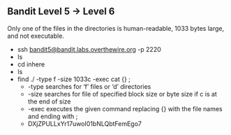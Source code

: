 ## Bandit Level 5 -> Level 6
Only one of the files in the directories is human-readable, 1033 bytes large, and not executable. 
- ssh bandit5@bandit.labs.overthewire.org -p 2220
- ls
- cd inhere
- ls
- find ./ -type f -size 1033c -exec cat {} \;
    - -type searches for ‘f’ files or ‘d’ directories
    - -size searches for file of specified block size or byte size if c is at the end of size
    - -exec executes the given command replacing {} with the file names and ending with \;
    - DXjZPULLxYr17uwoI01bNLQbtFemEgo7
